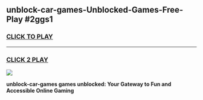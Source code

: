 
## unblock-car-games-Unblocked-Games-Free-Play #2ggs1
<h3>
<a href="https://us.freeplayer.one?title=unblock-car-games&ref=9M">CLICK TO PLAY</a></h3>
<hr>

<h3>
<a href="https://us.freeplayer.one?title=unblock-car-games&ref=9M">CLICK 2 PLAY</a>
  
</h3>

<a href="https://us.freeplayer.one?title=unblock-car-games&ref=9M"><img src="https://clearcache.store/games.png"></a>


**unblock-car-games games unblocked: Your Gateway to Fun and Accessible Online Gaming**
